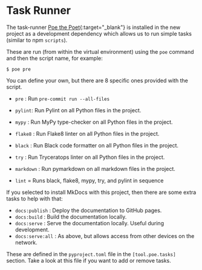 # Task Runner

The task-runner [Poe the
Poet](https://github.com/nat-n/poethepoet){:target="_blank"} is installed in the
new project as a development dependency which allows us to run simple tasks
(similar to npm `scripts`).

These are run (from within the virtual environment) using the `poe` command and
then the script name, for example:

```console
$ poe pre
```

You can define your own, but there are 8 specific ones provided with the script.

- `pre` : Run `pre-commit run --all-files`
- `pylint`: Run Pylint on all Python files in the project.
- `mypy` : Run MyPy type-checker on all Python files in the project.
- `flake8` : Run Flake8 linter on all Python files in the project.
- `black` : Run Black code formatter on all Python files in the project.
- `try` : Run Tryceratops linter on all Python files in the project.
- `markdown` : Run pymarkdown on all markdown files in the project.

- `lint` = Runs black, flake8, mypy, try, and pylint in sequence

If you selected to install MkDocs with this project, then there are some extra
tasks to help with that:

- `docs:publish` : Deploy the documentation to GitHub pages.
- `docs:build` : Build the documentation locally.
- `docs:serve` : Serve the documentation locally. Useful during development.
- `docs:serve:all` : As above, but allows access from other devices on the
  network.

These are defined in the `pyproject.toml` file in the `[tool.poe.tasks]`
section. Take a look at this file if you want to add or remove tasks.

